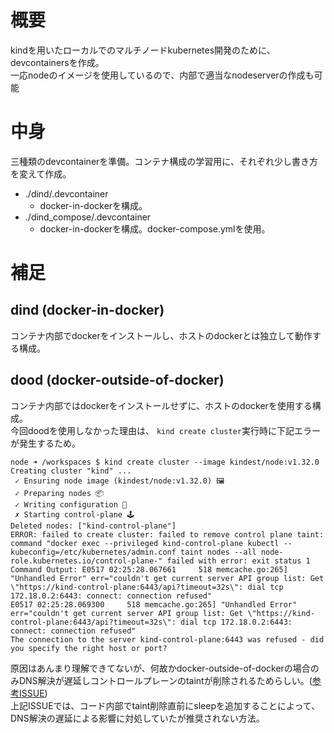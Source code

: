 # 概要
kindを用いたローカルでのマルチノードkubernetes開発のために、devcontainersを作成。\
一応nodeのイメージを使用しているので、内部で適当なnodeserverの作成も可能

# 中身
三種類のdevcontainerを準備。コンテナ構成の学習用に、それぞれ少し書き方を変えて作成。
- ./dind/.devcontainer
    - docker-in-dockerを構成。
- ./dind_compose/.devcontainer
    - docker-in-dockerを構成。docker-compose.ymlを使用。

# 補足
## dind (docker-in-docker)
コンテナ内部でdockerをインストールし、ホストのdockerとは独立して動作する構成。
## dood (docker-outside-of-docker)
コンテナ内部ではdockerをインストールせずに、ホストのdockerを使用する構成。\
今回doodを使用しなかった理由は、 `kind create cluster`実行時に下記エラーが発生するため。
```
node ➜ /workspaces $ kind create cluster --image kindest/node:v1.32.0
Creating cluster "kind" ...
 ✓ Ensuring node image (kindest/node:v1.32.0) 🖼
 ✓ Preparing nodes 📦  
 ✓ Writing configuration 📜 
 ✗ Starting control-plane 🕹️ 
Deleted nodes: ["kind-control-plane"]
ERROR: failed to create cluster: failed to remove control plane taint: command "docker exec --privileged kind-control-plane kubectl --kubeconfig=/etc/kubernetes/admin.conf taint nodes --all node-role.kubernetes.io/control-plane-" failed with error: exit status 1
Command Output: E0517 02:25:28.067661     518 memcache.go:265] "Unhandled Error" err="couldn't get current server API group list: Get \"https://kind-control-plane:6443/api?timeout=32s\": dial tcp 172.18.0.2:6443: connect: connection refused"
E0517 02:25:28.069300     518 memcache.go:265] "Unhandled Error" err="couldn't get current server API group list: Get \"https://kind-control-plane:6443/api?timeout=32s\": dial tcp 172.18.0.2:6443: connect: connection refused"
The connection to the server kind-control-plane:6443 was refused - did you specify the right host or port?
```
原因はあんまり理解できてないが、何故かdocker-outside-of-dockerの場合のみDNS解決が遅延しコントロールプレーンのtaintが削除されるためらしい。([参考ISSUE](https://github.com/kubernetes-sigs/kind/issues/2867))\
上記ISSUEでは、コード内部でtaint削除直前にsleepを追加することによって、DNS解決の遅延による影響に対処していたが推奨されない方法。